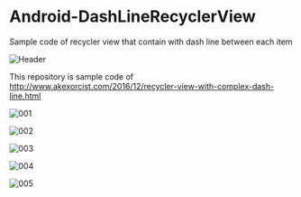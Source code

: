 # Android-DashLineRecyclerView
Sample code of recycler view that contain with dash line between each item

![Header](https://raw.githubusercontent.com/akexorcist/Android-DashLineRecyclerView/master/image/recycler_view_with_vertical_dash_line-header.jpg)

This repository is sample code of 
http://www.akexorcist.com/2016/12/recycler-view-with-complex-dash-line.html

![001](https://raw.githubusercontent.com/akexorcist/Android-DashLineRecyclerView/master/image/recycler_view_with_vertical_dash_line-001.jpg)

![002](https://raw.githubusercontent.com/akexorcist/Android-DashLineRecyclerView/master/image/recycler_view_with_vertical_dash_line-002.jpg)

![003](https://raw.githubusercontent.com/akexorcist/Android-DashLineRecyclerView/master/image/recycler_view_with_vertical_dash_line-003.jpg)

![004](https://raw.githubusercontent.com/akexorcist/Android-DashLineRecyclerView/master/image/recycler_view_with_vertical_dash_line-004.jpg)

![005](https://raw.githubusercontent.com/akexorcist/Android-DashLineRecyclerView/master/image/recycler_view_with_vertical_dash_line-005.gif)

